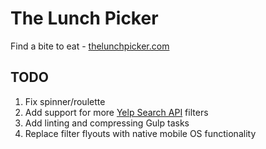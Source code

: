 # The Lunch Picker

Find a bite to eat - [thelunchpicker.com](https://thelunchpicker.com)

## TODO

1. Fix spinner/roulette
1. Add support for more [Yelp Search API](https://www.yelp.com/developers/documentation/v3/business_search) filters
1. Add linting and compressing Gulp tasks
1. Replace filter flyouts with native mobile OS functionality
